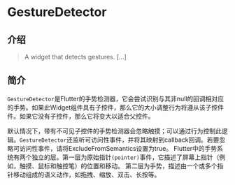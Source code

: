 # GestureDetector

## 介绍

> A widget that detects gestures. [...]

## 简介

`GestureDetector`是Flutter的手势检测器，它会尝试识别与其非null的回调相对应的手势。如果此Widget组件具有子控件，那么它的大小调整行为将遵从该子控件件。如果它没有子控件，那么它将变大以适合父控件。

默认情况下，带有不可见子控件的手势检测器会忽略触摸；可以通过行为控制此逻辑。`GestureDetector`还监听可访问性事件，并将其映射到callback回调。若要忽略可访问性事件，请将ExcludeFromSemantics设置为true。
Flutter中的手势系统有两个独立的层。第一层为原始指针`(pointer)`事件，它描述了屏幕上指针（例如，触摸、鼠标和触控笔）的位置和移动。 第二层为手势，描述由一个或多个指针移动组成的语义动作，如拖拽、缩放、双击、长按等。

